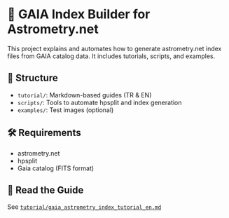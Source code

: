 # 🌌 GAIA Index Builder for Astrometry.net

This project explains and automates how to generate astrometry.net index files from GAIA catalog data. It includes tutorials, scripts, and examples.

## 📁 Structure

- `tutorial/`: Markdown-based guides (TR & EN)
- `scripts/`: Tools to automate hpsplit and index generation
- `examples/`: Test images (optional)

## 🛠 Requirements

- astrometry.net
- hpsplit
- Gaia catalog (FITS format)

## 📖 Read the Guide

See [`tutorial/gaia_astrometry_index_tutorial_en.md`](tutorial/gaia_astrometry_index_tutorial_en.md)
